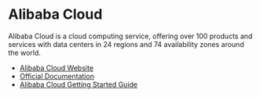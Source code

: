 # Alibaba Cloud

Alibaba Cloud is a cloud computing service, offering over 100 products and services with data centers in 24 regions and 74 availability zones around the world.

- [Alibaba Cloud Website](https://www.alibabacloud.com/)
- [Official Documentation](https://www.alibabacloud.com/help/en/)
- [Alibaba Cloud Getting Started Guide](https://www.alibabacloud.com/getting-started)

